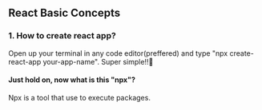 ## React Basic Concepts 

### 1. How to create react app?
Open up your terminal in any code editor(preffered) and type "npx create-react-app your-app-name". Super simple!!🎉

#### Just hold on, now what is this "npx"?
Npx is a tool that use to execute packages.

